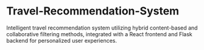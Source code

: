 # Travel-Recommendation-System
Intelligent travel recommendation system utilizing hybrid content-based and collaborative filtering methods, integrated with a React frontend and Flask backend for personalized user experiences.
